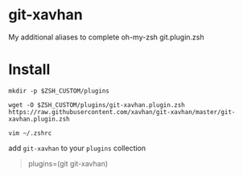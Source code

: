 # git-xavhan
My additional aliases to complete oh-my-zsh git.plugin.zsh


# Install 

`mkdir -p $ZSH_CUSTOM/plugins`

`wget -O $ZSH_CUSTOM/plugins/git-xavhan.plugin.zsh https://raw.githubusercontent.com/xavhan/git-xavhan/master/git-xavhan.plugin.zsh`

`vim ~/.zshrc`

add  `git-xavhan` to your `plugins` collection

> plugins=(git git-xavhan)
